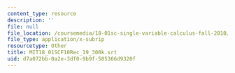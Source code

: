 ```yaml
---
content_type: resource
description: ''
file: null
file_location: /coursemedia/18-01sc-single-variable-calculus-fall-2010/d7a072bb0a2e3df09b9f585366d9320f_MIT18_01SCF10Rec_19_300k.srt
file_type: application/x-subrip
resourcetype: Other
title: MIT18_01SCF10Rec_19_300k.srt
uid: d7a072bb-0a2e-3df0-9b9f-585366d9320f
---
```


